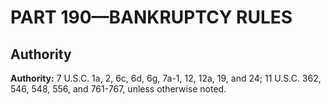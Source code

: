 # PART 190—BANKRUPTCY RULES




## Authority

**Authority:** 7 U.S.C. 1a, 2, 6c, 6d, 6g, 7a-1, 12, 12a, 19, and 24; 11 U.S.C. 362, 546, 548, 556, and 761-767, unless otherwise noted.




